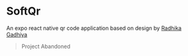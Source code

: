 # SoftQr

An expo react native qr code application based on design by [Radhika Gadhiya](https://dribbble.com/shots/7177771/attachments/178794?mode=media)

> Project Abandoned
